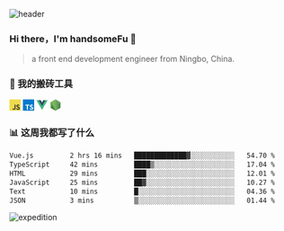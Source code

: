 ![header](https://raw.githubusercontent.com/fzq1998/fzq1998/master/header.png)

### Hi there，I'm handsomeFu 👋

> a front end development engineer from Ningbo, China.

### 🔧 我的搬砖工具
<code><img height="20" src="https://raw.githubusercontent.com/github/explore/80688e429a7d4ef2fca1e82350fe8e3517d3494d/topics/javascript/javascript.png" alt="javascript"></code>
<code><img height="20" src="https://raw.githubusercontent.com/github/explore/80688e429a7d4ef2fca1e82350fe8e3517d3494d/topics/typescript/typescript.png" alt="typescript"></code>
<code><img height="20" src="https://raw.githubusercontent.com/github/explore/80688e429a7d4ef2fca1e82350fe8e3517d3494d/topics/vue/vue.png" alt="vue"></code>
<code><img height="20" src="https://raw.githubusercontent.com/github/explore/80688e429a7d4ef2fca1e82350fe8e3517d3494d/topics/nodejs/nodejs.png" alt="nodejs"></code>



### 📊 这周我都写了什么
<!--START_SECTION:waka-->

```text
Vue.js         2 hrs 16 mins   █████████████▓░░░░░░░░░░░   54.70 %
TypeScript     42 mins         ████▒░░░░░░░░░░░░░░░░░░░░   17.04 %
HTML           29 mins         ███░░░░░░░░░░░░░░░░░░░░░░   12.01 %
JavaScript     25 mins         ██▓░░░░░░░░░░░░░░░░░░░░░░   10.27 %
Text           10 mins         █░░░░░░░░░░░░░░░░░░░░░░░░   04.36 %
JSON           3 mins          ▒░░░░░░░░░░░░░░░░░░░░░░░░   01.44 %
```

<!--END_SECTION:waka-->


![expedition](https://raw.githubusercontent.com/fzq1998/fzq1998/master/expedition.gif)

